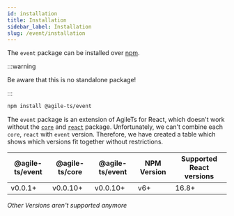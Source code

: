 ```yaml
---
id: installation
title: Installation
sidebar_label: Installation
slug: /event/installation
---
```


The `event` package can be installed over [npm](https://www.npmjs.com/).

:::warning

Be aware that this is no standalone package!

:::

```bash npm2yarn
npm install @agile-ts/event 
```

The `event` package is an extension of AgileTs for React, which doesn't work without the [`core`](../core/Introduction.md)
and [`react`](../react/Introduction.md) package.
Unfortunately, we can't combine each `core`, `react` with `event` version.
Therefore, we have created a table which shows which versions fit together without restrictions.

| @agile-ts/event       | @agile-ts/core          | @agile-ts/event          | NPM Version              | Supported React versions |
| ----------------------| ----------------------- | ------------------------ | ------------------------ | -------------------------|
| v0.0.1+               | v0.0.10+                | v0.0.10+                 | v6+                      | 16.8+                    |
_Other Versions aren't supported anymore_
